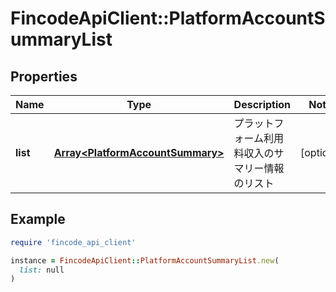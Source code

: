 # FincodeApiClient::PlatformAccountSummaryList

## Properties

| Name | Type | Description | Notes |
| ---- | ---- | ----------- | ----- |
| **list** | [**Array&lt;PlatformAccountSummary&gt;**](PlatformAccountSummary.md) | プラットフォーム利用料収入のサマリー情報のリスト  | [optional] |

## Example

```ruby
require 'fincode_api_client'

instance = FincodeApiClient::PlatformAccountSummaryList.new(
  list: null
)
```


